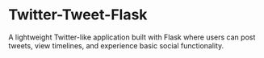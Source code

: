 # Twitter-Tweet-Flask
A lightweight Twitter-like application built with Flask where users can post tweets, view timelines, and experience basic social functionality.
